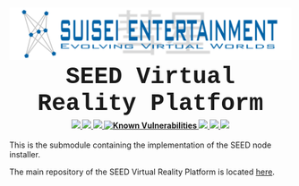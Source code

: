 <h1 align="center">
    <a name="logo" href="https://www.suiseientertainment.com">
        <img src="https://raw.githubusercontent.com/suisei-entertainment/seed/release/assets/suisei_logo_big.png"
             alt="Suisei Entertainment"
             width="1000">
    </a>
    <br>
    <div style="height:80px;font-family:courier;font-size:150%"> SEED Virtual Reality Platform </div>
</h1>

<div align="center">
    <h4>
        <a href="https://travis-ci.org/suisei-entertainment/seed">
            <img src="https://travis-ci.org/suisei-entertainment/seed.svg?branch=development"/>
        </a>
        <a href="https://codeclimate.com/github/suisei-entertainment/seed/test_coverage">
          <img src="https://api.codeclimate.com/v1/badges/f3851432c921cac51934/test_coverage" />
        </a>
        <a href="https://codeclimate.com/github/suisei-entertainment/seed/maintainability">
          <img src="https://api.codeclimate.com/v1/badges/f3851432c921cac51934/maintainability" />
        </a>
        <a href="https://snyk.io/test/github/suisei-entertainment/seed?targetFile=requirements.txt">
          <img src="https://snyk.io/test/github/suisei-entertainment/seed/badge.svg?targetFile=requirements.txt" alt="Known Vulnerabilities" data-canonical-src="https://snyk.io/test/github/suisei-entertainment/seed?targetFile=requirements.txt" style="max-width:100%;">
        </a>
        <a href="https://github.com/suisei-entertainment/stargazers">
            <img src="https://img.shields.io/github/stars/suisei-entertainment/seed.svg?style=plasticr"/>
        </a>
        <a href="href="https://github.com/suisei-entertainment/seed/commits/developmen">
            <img src="https://img.shields.io/github/last-commit/suisei-entertainment/seed.svg?style=plasticr"/>
        </a>
        <a href="href="https://github.com/suisei-entertainment/seed/commits/development">
            <img src="https://img.shields.io/github/license/suisei-entertainment/seed.svg?style=plasticr"/>
        </a>
    </h4>
</div>

This is the submodule containing the implementation of the SEED node installer.

The main repository of the SEED Virtual Reality Platform is located
[here](https://github.com/suisei-entertainment/seed).
